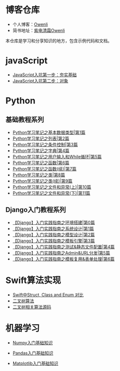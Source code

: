 # 博客仓库

* 个人博客：[Owenli](https://jesuslove.github.io/)
* 简书地址：[紫电清霜Owenli](https://www.jianshu.com/u/10328c2b7d75)

本仓库是学习和分享知识的地方，包含示例代码和文档。


# javaScript

* [JavaScript入坑第一步：夯实基础](https://www.jianshu.com/p/f5a4691f7ec5)
* [JavaScript入坑第二步：对象](https://www.jianshu.com/p/2e4af2e3f685)

# Python 

## 基础教程系列
* [Python学习笔记之基本数据类型|第1篇](https://www.jianshu.com/p/4d206c58eb0e)
* [Python学习笔记之列表|第2篇](https://www.jianshu.com/p/153a1f2eb240)
* [Python学习笔记之条件控制|第3篇](https://www.jianshu.com/p/b5789153ca34)
* [Python学习笔记之字典|第4篇](https://www.jianshu.com/p/8d679056cc3e)
* [Python学习笔记之用户输入和While循环|第5篇](https://www.jianshu.com/p/c619566c7915)
* [Python学习笔记之函数|第6篇](https://www.jianshu.com/p/8433cf2fd4d8)
* [Python学习笔记之函数(续)|第7篇](https://www.jianshu.com/p/8786297e79ce)
* [Python学习笔记之类|第8篇](https://www.jianshu.com/p/c6c7f7640124)
* [Python学习笔记之类(续)|第9篇](https://www.jianshu.com/p/423030abf5ea)
* [Python学习笔记之文件和异常(上)|第10篇](https://www.jianshu.com/p/6d7881516de2)
* [Python学习笔记之文件和异常(下)|第11篇](https://www.jianshu.com/p/596350a10523)

## Django入门教程系列
* [【Django】入门实践指南之环境搭建|第0篇](https://www.jianshu.com/p/d38d5334ccfd)
* [【Django】入门实践指南之系统设计|第1篇](https://www.jianshu.com/p/a333d0bd023e)
* [【Django】入门实践指南之模型设计|第2篇](https://www.jianshu.com/p/6f907911042f)
* [【Django】入门实践指南之模板引擎|第3篇](https://www.jianshu.com/p/ca8fe9199646)
* [【Django】入门实践指南之测试&静态文件配置|第4篇](https://www.jianshu.com/p/528384cd1257)
* [【Django】入门实践指南之Admin&URL分发|第5篇](https://www.jianshu.com/p/d42300c9c7db)
* [【Django】入门实践指南之模板复用&表单处理|第6篇](https://www.jianshu.com/p/fd5a6d2d66cd)

# Swift算法实现

* [Swift中Struct, Class and Enum 对比](https://www.jianshu.com/p/a10f554ac63b)
* [二叉树算法](https://www.jianshu.com/p/4a05f0c8d2dc)
* [二叉树相关算法源码](https://github.com/jesusLove/Owenli_Blog/blob/master/Content/SwiftAlgorithm/BinaryTree.playground/Contents.swift)

# 机器学习

* [Numpy入门基础知识](https://github.com/jesusLove/Owenli_Blog/blob/master/Content/Machine_Learning/Numpy%26Pandas/Numpy.ipynb)

* [Pandas入门基础知识](https://github.com/jesusLove/Owenli_Blog/blob/master/Content/Machine_Learning/Numpy%26Pandas/Pandas.ipynb)
* [Matplotlib入门基础知识](https://github.com/jesusLove/Owenli_Blog/blob/master/Content/Machine_Learning/Numpy%26Pandas/Matplotlib.ipynb)

